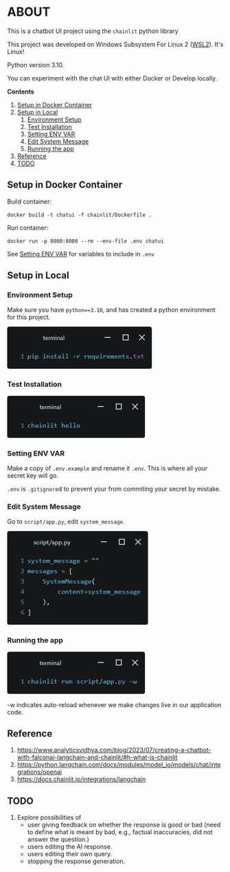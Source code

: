 # ABOUT

This is a chatbot UI project using the `chainlit` python library

This project was developed on Windows Subsystem For Linux 2 ([WSL2](https://learn.microsoft.com/en-us/windows/wsl/install)). It's Linux!

Python version 3.10.

You can experiment with the chat UI with either Docker or Develop locally.

**Contents**
1. [Setup in Docker Container](#setup-in-docker-container)
1. [Setup in Local](#setup-in-local)
    1. [Environment Setup](#environment-setup)
    1. [Test Installation](#test-installation)
    1. [Setting ENV VAR](#setting-env-var)
    1. [Edit System Message](#edit-system-message)
    1. [Running the app](#running-the-app)
1. [Reference](#reference)
1. [TODO](#todo)

## Setup in Docker Container

Build container:
```
docker build -t chatui -f chainlit/Dockerfile .
```

Run container:
```
docker run -p 8000:8000 --rm --env-file .env chatui
```
See [Setting ENV VAR](#setting-env-var) for variables to include in ``.env``

## Setup in Local

### Environment Setup

Make sure you have `python==3.10`, and has created a python environment for this project.

![pip install -r requirements.txt](img/requirements.jpeg)

### Test Installation

![chainlit hello](img/chainlit-hello.jpeg)

### Setting ENV VAR

Make a copy of `.env.example` and rename it `.env`. This is where all your secret key will go. 

`.env` is `.gitignore`d to prevent your from commiting your secret by mistake.

### Edit System Message

Go to `script/app.py`, edit `system_message`.

![alt text](img/edit_system_message.jpeg)

### Running the app

![alt text](img/run_app.jpeg)

 -w indicates auto-reload whenever we make changes live in our application code.

## Reference

1. https://www.analyticsvidhya.com/blog/2023/07/creating-a-chatbot-with-falconai-langchain-and-chainlit/#h-what-is-chainlit
1. https://python.langchain.com/docs/modules/model_io/models/chat/integrations/openai
1. https://docs.chainlit.io/integrations/langchain

## TODO

1. Explore possibilities of 
    - user giving feedback on whether the response is good or bad (need to define what is meant by bad, e.g., factual inaccuracies, did not answer the question.)
    - users editing the AI response.
    - users editing their own query.
    - stopping the response generation.
